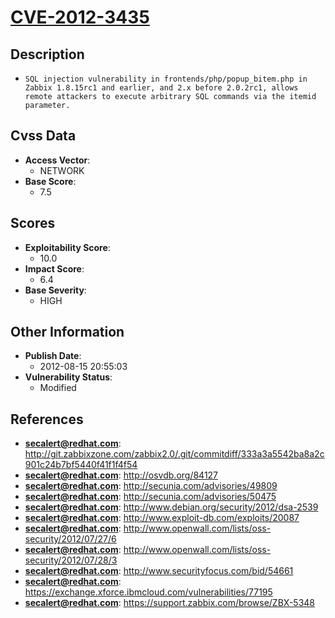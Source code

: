 
# [CVE-2012-3435](http://git.zabbixzone.com/zabbix2.0/.git/commitdiff/333a3a5542ba8a2c901c24b7bf5440f41f1f4f54)

## Description

- `SQL injection vulnerability in frontends/php/popup_bitem.php in Zabbix 1.8.15rc1 and earlier, and 2.x before 2.0.2rc1, allows remote attackers to execute arbitrary SQL commands via the itemid parameter.`

## Cvss Data

- **Access Vector**:
  - NETWORK
- **Base Score**:
  - 7.5

## Scores

- **Exploitability Score**:
  - 10.0
- **Impact Score**:
  - 6.4
- **Base Severity**:
  - HIGH

## Other Information

- **Publish Date**:
  - 2012-08-15 20:55:03
- **Vulnerability Status**:
  - Modified

## References

- **secalert@redhat.com**: http://git.zabbixzone.com/zabbix2.0/.git/commitdiff/333a3a5542ba8a2c901c24b7bf5440f41f1f4f54
- **secalert@redhat.com**: http://osvdb.org/84127
- **secalert@redhat.com**: http://secunia.com/advisories/49809
- **secalert@redhat.com**: http://secunia.com/advisories/50475
- **secalert@redhat.com**: http://www.debian.org/security/2012/dsa-2539
- **secalert@redhat.com**: http://www.exploit-db.com/exploits/20087
- **secalert@redhat.com**: http://www.openwall.com/lists/oss-security/2012/07/27/6
- **secalert@redhat.com**: http://www.openwall.com/lists/oss-security/2012/07/28/3
- **secalert@redhat.com**: http://www.securityfocus.com/bid/54661
- **secalert@redhat.com**: https://exchange.xforce.ibmcloud.com/vulnerabilities/77195
- **secalert@redhat.com**: https://support.zabbix.com/browse/ZBX-5348
